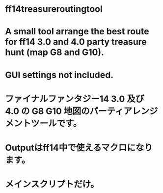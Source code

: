 # ff14treasureroutingtool
# A small tool arrange the best route for ff14 3.0 and 4.0 party treasure hunt (map G8 and G10).
# GUI settings not included.

# ファイナルファンタジー14 3.0 及び 4.0 の G8 G10 地図のパーティアレンジメントツールです。
# Outputはff14中で使えるマクロになります。
# メインスクリプトだけ。
